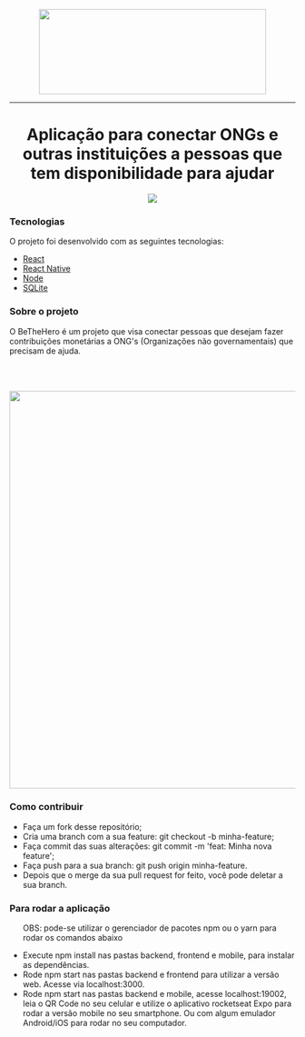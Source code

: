 
<p align="center"> 
  <img src="https://lh3.googleusercontent.com/8jcd38CL89JN8OwXGP_YpeqHioYCtOQwRJ6RhCV0PCjdayzPTb6J9H2jSFdgUa736ew" height="150" width="400">
</p>

<hr>
<h1 align="center">Aplicação para conectar ONGs e outras instituições a pessoas que tem disponibilidade para ajudar</h1>

<p align="center"> 
  <img src="https://miro.medium.com/max/596/1*H0tVCIc-h8BKtnnmR6eVSw.png">
</p>

<h3>Tecnologias</h3>
<p>O projeto foi desenvolvido com as seguintes tecnologias:</p>
<ul>
  <li><a href="https://pt-br.reactjs.org/">React</a></li>
  <li><a href="https://reactnative.dev/">React Native</a></li> 
  <li><a href="https://nodejs.org/en/">Node</a></li>
  <li><a href="https://www.sqlite.org/index.html">SQLite</a></>
</ul>
<h3>Sobre o projeto</h3>
<p>O BeTheHero é um projeto que visa conectar pessoas que desejam fazer contribuições monetárias a ONG's (Organizações não governamentais) que precisam de ajuda.</p>
<br></br>
<p align="center"> 
  <img src="https://www.blog.ciromoura.com.br/wp-content/uploads/2020/04/Untitled-11-1024x721.png" width="700">
</p>
<h3>Como contribuir</h3>
<ul>
  <li>Faça um fork desse repositório;</li>
  <li>Cria uma branch com a sua feature: git checkout -b minha-feature;</li> 
  <li>Faça commit das suas alterações: git commit -m 'feat: Minha nova feature';</li>
  <li>Faça push para a sua branch: git push origin minha-feature.</li>
  <li>Depois que o merge da sua pull request for feito, você pode deletar a sua branch.</li>
</ul>
<h3>Para rodar a aplicação</h3>
<ul>
  <p>OBS: pode-se utilizar o gerenciador de pacotes npm ou o yarn para rodar os comandos abaixo</p>
  <li>Execute npm install nas pastas backend, frontend e mobile, para instalar as dependências.</li>
  <li>Rode npm start nas pastas backend e frontend para utilizar a versão web. Acesse via localhost:3000.</li> 
  <li>Rode npm start nas pastas backend e mobile, acesse localhost:19002, leia o QR Code no seu celular e utilize o aplicativo rocketseat Expo para rodar a versão mobile no seu smartphone. Ou com algum emulador Android/iOS para rodar no seu computador.</li>
  
</ul>









